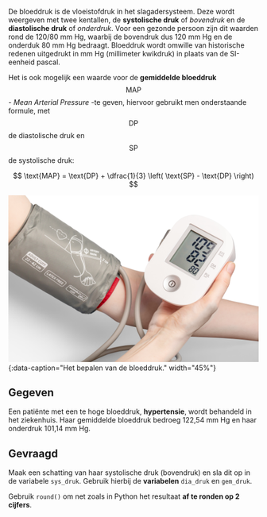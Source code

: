 De bloeddruk is de vloeistofdruk in het slagadersysteem. Deze wordt weergeven met twee kentallen, de **systolische druk** of *bovendruk* en de **diastolische druk** of *onderdruk*. Voor een gezonde persoon zijn dit waarden rond de 120/80 mm Hg, waarbij de bovendruk dus 120 mm Hg en de onderduk 80 mm Hg bedraagt. Bloeddruk wordt omwille van historische redenen uitgedrukt in mm Hg (millimeter kwikdruk) in plaats van de SI-eenheid pascal.

Het is ook mogelijk een waarde voor de **gemiddelde bloeddruk** $$\text{MAP}$$ - *Mean Arterial Pressure* -te geven, hiervoor gebruikt men onderstaande formule, met $$\text{DP}$$ de diastolische druk en $$\text{SP}$$ de systolische druk:

$$
    \text{MAP} = \text{DP} + \dfrac{1}{3} \left( \text{SP} - \text{DP} \right)
$$

![Het bepalen van de bloeddruk.](media/mockup-graphics.jpg "Foto door Mockup Graphics op Unsplash."){:data-caption="Het bepalen van de bloeddruk." width="45%"}

## Gegeven

Een patiënte met een te hoge bloeddruk, **hypertensie**, wordt behandeld in het ziekenhuis. Haar gemiddelde bloeddruk bedroeg 122,54 mm Hg en haar onderdruk 101,14 mm Hg. 

## Gevraagd

Maak een schatting van haar systolische druk (bovendruk) en sla dit op in de variabele `sys_druk`. Gebruik hierbij de **variabelen** `dia_druk` en `gem_druk`.

Gebruik `round()` om net zoals in Python het resultaat **af te ronden op 2 cijfers**. 